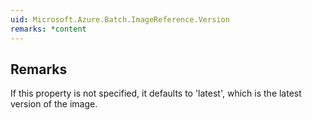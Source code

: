 ```yaml
---  
uid: Microsoft.Azure.Batch.ImageReference.Version  
remarks: *content  
---  
```

  
## Remarks  
 If this property is not specified, it defaults to 'latest', which is the latest version of the image.